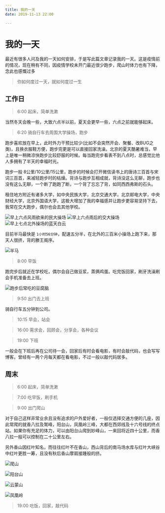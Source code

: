 ```yaml
---
title: 我的一天
date: 2019-11-13 22:00

---
```


# 我的一天

最近有很多人问及我的一天如何安排，于是写此篇文章记录我的一天。这是疫情前的情况，现在稍有不同，因疫情学校未开门最近很少跑步，爬山时体力也有下降，念此也感慨过多

> 你如何度过一天，就如何度过一生

## 工作日

> 6:00 起床，简单洗漱

当然冬天会晚一些，大致六点半以前，夏天会更早一些，六点之前就能够起床。

> 6:20 骑自行车去周围大学操场，跑步

跑步喜欢放在早上，此时外力干预比较少(比如不会突然开会、聚餐、改BUG之类)，且换衣服鞋方便，跑步完更是可以直接回家洗澡。北京的夏天酷暑难当，早上是唯一稍微凉快跑步比较舒服的时候。每当跑完步看表不到八点时，总感觉比他人多拥有了半天的幸福时光。

跑步一般 8公里/10公里/15公里，跑步的时候会打开微信读书上的唐诗三百首与宋词三百首，来减轻跑步时的枯燥。背诗与跑步互相成就，背诗没这么无聊，跑步也没有这么无聊，一个断了跑跑了断，一个背了忘忘了背，如同西西弗斯的石头。

租住地方附近有诸多大学，如中央民族大学，北京交通大学，北京邮电大学，中央财经大学，北京外国语大学，这极大增加了我的幸福感并让跑步更容易坚持下去，我常在交大跑步，偶尔也会去其他学校。

![早上六点风雨欲来的民大操场](./assets/minda.jpeg)
![早上六点雨后的交大操场](./assets/jiaoda.jpg)
![早上七点北外操场的蓝天白云](./assets/beiwai.jpg)

目前半马最快是 `1小时56分钟`，配速五分半，在北外的三百米小操场上跑下来，那天人很挤，背的滕王阁序。

![半马](../assets/run-21.jpeg)

> 8:00 早饭

跑完步后就近在学校吃，偶尔会自己做豆浆，蒸俩鸡蛋。吃完饭回家，刷牙洗澡刷会手机准备去上班。

![跑步后常吃的豆腐脑](./assets/doufunao.jpg)

> 9:50 出门去上班

骑自行车五分钟到公司。

> 10:15 早会，站会

> 16:00 需求会，回顾会，分享会，各种会议

> 19:00 下班

一般会在下班后再在公司待一会，回家后有时会看电影，有时会敲代码，也会写写博客。曾经有一两个月每天都在看电影，不过一般以敲代码居多。

## 周末

> 6:00 起床，简单洗漱

> 7:00 吃早饭，刷手机

> 9:00 出门爬山

对于自己这样非常业余且没有追求的户外爱好者，一般仅选择交通方便的几座，因此常爬的就香八拉及鹫峰，阳台山，凤凰岭三峰，大都在西郊线及十六号线的终点站。如果你有充足的体力，可以由阳台山爬到妙峰山，一来回将近四十公里，而香八拉一般可以控制在二十公里左右。

另外香山因红叶知名，而往往红叶不在香山，西山背后的南马场水库与红叶大峡谷中红叶更胜一筹，且没有秋后香山摩肩接踵般的挤。

![爬山](../assets/walk.jpeg)

![阳台山](./assets/yangtaishan.jpg)

![云蒙山](./assets/yunmengshan.jpg)

![凤凰岭](./assets/fenghuangling.jpg)

> 19:00 吃饭，回家，敲代码


